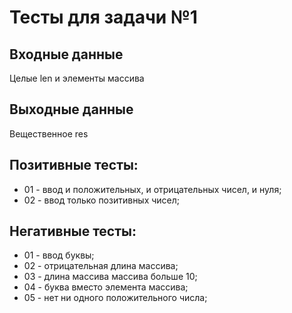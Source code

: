 ﻿# Тесты для задачи №1

## Входные данные
Целые len и элементы массива

## Выходные данные
Вещественное res

## Позитивные тесты:
- 01 - ввод и положительных, и отрицательных чисел, и нуля;
- 02 - ввод только позитивных чисел;

## Негативные тесты:
- 01 - ввод буквы;
- 02 - отрицательная длина массива;
- 03 - длина массива массива больше 10;
- 04 - буква вместо элемента массива;
- 05 - нет ни одного положительного числа;